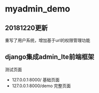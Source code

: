 # myadmin_demo

## 20181220更新
重写了用户系统，增加基于url的权限管理功能

## django集成admin_lte前端框架
测试页面 
- 127.0.0.1:8000/ 基础页面
- 127.0.0.1:8000/demo 完整页面

